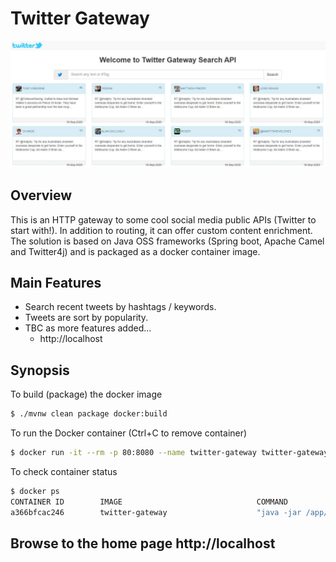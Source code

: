 # Twitter Gateway
![Twitter Image](twitter_gw.JPG)

## Overview
This is an HTTP gateway to some cool social media public APIs (Twitter to start with!). In addition to routing, it can offer custom content enrichment. The solution is based on Java OSS frameworks (Spring boot, Apache Camel and Twitter4j) and is packaged as a docker container image.

## Main Features
- Search recent tweets by hashtags / keywords.
- Tweets are sort by popularity.
- TBC as more features added...
    - http://localhost

## Synopsis
To build (package) the docker image
```bash
$ ./mvnw clean package docker:build
```
To run the Docker container (Ctrl+C to remove container)
```bash
$ docker run -it --rm -p 80:8080 --name twitter-gateway twitter-gateway
```

To check container status
```bash
$ docker ps
CONTAINER ID        IMAGE                              COMMAND                  CREATED              STATUS                          PORTS                                                  NAMES
a366bfcac246        twitter-gateway                    "java -jar /app/twit…"   About a minute ago   Up About a minute (healthy)   0.0.0.0:80->8080/tcp                                   twitter-gateway
```

## Browse to the home page http://localhost
